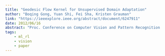 ```yaml
---
title: "Geodesic Flow Kernel for Unsupervised Domain Adaptation"
author: "Boqing Gong, Yuan Shi, Fei Sha, Kristen Grauman"
link: "https://ieeexplore.ieee.org/abstract/document/6247911"
date: 2012/06/16
abstract: "Proc. Conference on Computer Vision and Pattern Recognition (CVPR), Oral Presentation, 2012."
tags:
    - ml_rl
    - vision
    - paper
---
```

